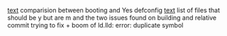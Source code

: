 [text](RE58C2_defconfig-orig-vsnew) comparision between booting and Yes defconfig
[text](things_done<******---) list of files that should be y but are m and the two issues found on building and relative commit trying to fix + boom of ld.lld: error: duplicate symbol